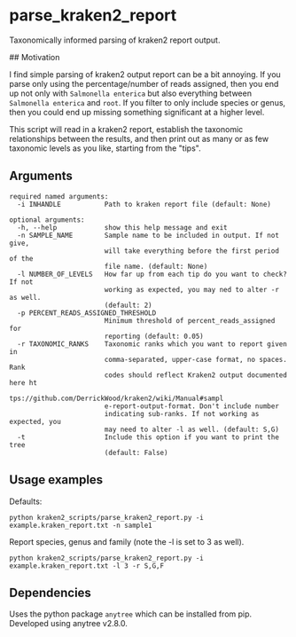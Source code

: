 # parse_kraken2_report
Taxonomically informed parsing of kraken2 report output.

## Motivation

I find simple parsing of kraken2 output report can be a bit annoying. If you 
parse only using the percentage/number of reads assigned, then you end up
not only with `Salmonella enterica` but also everything between `Salmonella enterica`
and `root`. If you filter to only include species or genus, then you could end up 
missing something significant at a higher level.

This script will read in a kraken2 report, establish the taxonomic relationships 
between the results, and then print out as many or as few taxonomic levels as 
you like, starting from the "tips". 

## Arguments

```
required named arguments:
  -i INHANDLE           Path to kraken report file (default: None)

optional arguments:
  -h, --help            show this help message and exit
  -n SAMPLE_NAME        Sample name to be included in output. If not give,
                        will take everything before the first period of the
                        file name. (default: None)
  -l NUMBER_OF_LEVELS   How far up from each tip do you want to check? If not
                        working as expected, you may ned to alter -r as well.
                        (default: 2)
  -p PERCENT_READS_ASSIGNED_THRESHOLD
                        Minimum threshold of percent_reads_assigned for
                        reporting (default: 0.05)
  -r TAXONOMIC_RANKS    Taxonomic ranks which you want to report given in
                        comma-separated, upper-case format, no spaces. Rank
                        codes should reflect Kraken2 output documented here ht
                        tps://github.com/DerrickWood/kraken2/wiki/Manual#sampl
                        e-report-output-format. Don't include number
                        indicating sub-ranks. If not working as expected, you
                        may need to alter -l as well. (default: S,G)
  -t                    Include this option if you want to print the tree
                        (default: False)
```

## Usage examples

Defaults:

`python kraken2_scripts/parse_kraken2_report.py -i example.kraken_report.txt -n sample1`

Report species, genus and family (note the -l is set to 3 as well).

`python kraken2_scripts/parse_kraken2_report.py -i example.kraken_report.txt -l 3 -r S,G,F`

## Dependencies

Uses the python package `anytree` which can be installed from pip. Developed using anytree v2.8.0.
